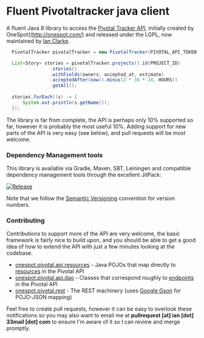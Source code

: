 # Fluent Pivotaltracker java client

A fluent Java 8 library to access the [Pivotal Tracker API](https://www.pivotaltracker.com/help/api/rest/v5#top), initially created by OneSpot](http://onespot.com/) and released under the LGPL, now maintained by [Ian Clarke](http://blog.locut.us/).

```java
  PivotalTracker pivotalTracker = new PivotalTracker(PIVOTAL_API_TOKEN);

  List<Story> stories = pivotalTracker.projects().id(PROJECT_ID)
                .stories()
                .withFields(owners, accepted_at, estimate)
                .acceptedAfter(now().minus(2 * 30 * 24, HOURS))
                .getAll();
  
  stories.forEach((s) -> {
      System.out.println(s.getName());
  });
```

The library is far from complete, the API is perhaps only 10% supported so far, however it is probably the most useful 10%.  Adding support for new parts of the API is very easy (see below), and pull requests will be most welcome.

### Dependency Management tools

This library is available via Gradle, Maven, SBT, Leiningen and compatible dependency management tools through the excellent JitPack:

[![Release](https://jitpack.io/v/sanity/pivotal.svg)](https://jitpack.io/#sanity/pivotal)

Note that we follow the [Semantic Versioning](http://semver.org/) convention for version numbers.

### Contributing

Contributions to support more of the API are very welcome, the basic framework is fairly nice to build upon, and you should be able to get a good idea of how to extend the API with just a few minutes looking at the codebase.

* [onespot.pivotal.api.resources](https://github.com/onespot/pivotal/tree/master/src/main/java/onespot/pivotal/api/resources) - Java POJOs that map directly to [resources](https://www.pivotaltracker.com/help/api/rest/v5#Resources) in the Pivotal API
* [onespot.pivotal.api.dao](https://github.com/onespot/pivotal/tree/master/src/main/java/onespot/pivotal/api/dao) - Classes that correspond roughly to [endpoints](https://www.pivotaltracker.com/help/api/rest/v5#Endpoints) in the Pivotal API
* [onespot.pivotal.rest](https://github.com/onespot/pivotal/tree/master/src/main/java/onespot/pivotal/rest) - The REST machinery (uses [Google Gson](https://code.google.com/p/google-gson/) for POJO-JSON mapping)

Feel free to create pull requests, however it can be easy to overlook these notifications so you may also want to email me at **pullrequest [at] ian [dot] 33mail [dot] com** to ensure I'm aware of it so I can review and merge promptly.
